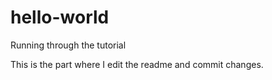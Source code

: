 # hello-world
Running through the tutorial

This is the part where I edit the readme and commit changes. 
